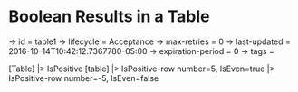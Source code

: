 # Boolean Results in a Table

-> id = table1
-> lifecycle = Acceptance
-> max-retries = 0
-> last-updated = 2016-10-14T10:42:12.7367780-05:00
-> expiration-period = 0
-> tags = 

[Table]
|> IsPositive
    [table]
    |> IsPositive-row number=5, IsEven=true
    |> IsPositive-row number=-5, IsEven=false

~~~
